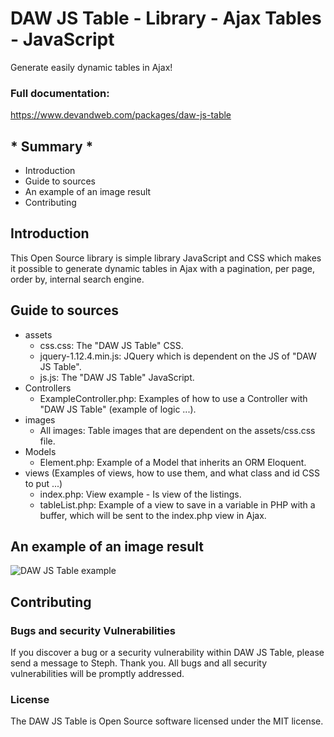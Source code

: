 # DAW JS Table - Library - Ajax Tables - JavaScript

Generate easily dynamic tables in Ajax!




### Full documentation:
https://www.devandweb.com/packages/daw-js-table






## * Summary *

* Introduction
* Guide to sources
* An example of an image result
* Contributing






## Introduction

This Open Source library is simple library JavaScript and CSS which makes it possible to generate dynamic tables in Ajax with a pagination, per page, order by, internal search engine.






## Guide to sources

* assets
    * css.css: The "DAW JS Table" CSS.
    * jquery-1.12.4.min.js: JQuery which is dependent on the JS of "DAW JS Table".
    * js.js: The "DAW JS Table" JavaScript.
* Controllers
    * ExampleController.php: Examples of how to use a Controller with "DAW JS Table" (example of logic ...).
* images
    * All images: Table images that are dependent on the assets/css.css file.
* Models
    * Element.php: Example of a Model that inherits an ORM Eloquent.
* views (Examples of views, how to use them, and what class and id CSS to put ...)
    * index.php: View example - Is view of the listings.
    * tableList.php: Example of a view to save in a variable in PHP with a buffer, which will be sent to the index.php view in Ajax.






## An example of an image result

![DAW JS Table example](https://www.devandweb.fr/medias/upload/package/daw-js-table-example.png)






## Contributing

### Bugs and security Vulnerabilities

If you discover a bug or a security vulnerability within DAW JS Table, please send a message to Steph. Thank you.
All bugs and all security vulnerabilities will be promptly addressed.




### License

The DAW JS Table is Open Source software licensed under the MIT license.